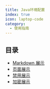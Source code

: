 ```yaml
---
title: Java环境配置
index: true
icon: laptop-code
category:
  - 使用指南
---
```

## 目录

- [Markdown 展示](markdown.md)
- [页面展示](page.md)
- [禁用展示](disable.md)
- [加密展示](encrypt.md)

